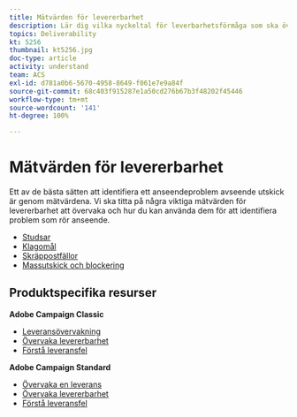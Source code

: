 ```yaml
---
title: Mätvärden för levererbarhet
description: Lär dig vilka nyckeltal för leverbarhetsförmåga som ska övervakas och hur de ska användas för att identifiera problem som rör anseende.
topics: Deliverability
kt: 5256
thumbnail: kt5256.jpg
doc-type: article
activity: understand
team: ACS
exl-id: d781a0b6-5670-4958-8649-f061e7e9a84f
source-git-commit: 68c403f915287e1a50cd276b67b3f48202f45446
workflow-type: tm+mt
source-wordcount: '141'
ht-degree: 100%

---
```


# Mätvärden för levererbarhet

Ett av de bästa sätten att identifiera ett anseendeproblem avseende utskick är genom mätvärdena. Vi ska titta på några viktiga mätvärden för levererbarhet att övervaka och hur du kan använda dem för att identifiera problem som rör anseende.

* [Studsar](/help/metrics/bounces.md)
* [Klagomål](/help/metrics/complaints.md)
* [Skräppostfällor](/help/metrics/spam-traps.md)
* [Massutskick och blockering](/help/metrics/bulking-and-blocking.md)

## Produktspecifika resurser

**Adobe Campaign Classic**

* [Leveransövervakning](https://experienceleague.adobe.com/docs/campaign-classic/using/sending-messages/monitoring-deliveries/about-delivery-monitoring.html?lang=sv)
* [Övervaka levererbarhet](https://experienceleague.adobe.com/docs/campaign-classic/using/sending-messages/deliverability-management/monitoring-deliverability.html?lang=sv)
* [Förstå leveransfel](https://experienceleague.adobe.com/docs/campaign-classic/using/sending-messages/monitoring-deliveries/understanding-delivery-failures.html?lang=sv)

**Adobe Campaign Standard**

* [Övervaka en leverans](https://experienceleague.adobe.com/docs/campaign-standard/using/testing-and-sending/monitoring-messages/monitoring-a-delivery.html?lang=sv)
* [Övervaka levererbarhet](https://experienceleague.adobe.com/docs/campaign-standard/using/testing-and-sending/monitoring-messages/monitoring-a-delivery.html?lang=sv#testing-and-sending)
* [Förstå leveransfel](https://experienceleague.adobe.com/docs/campaign-standard/using/testing-and-sending/monitoring-messages/understanding-delivery-failures.html?lang=sv)
